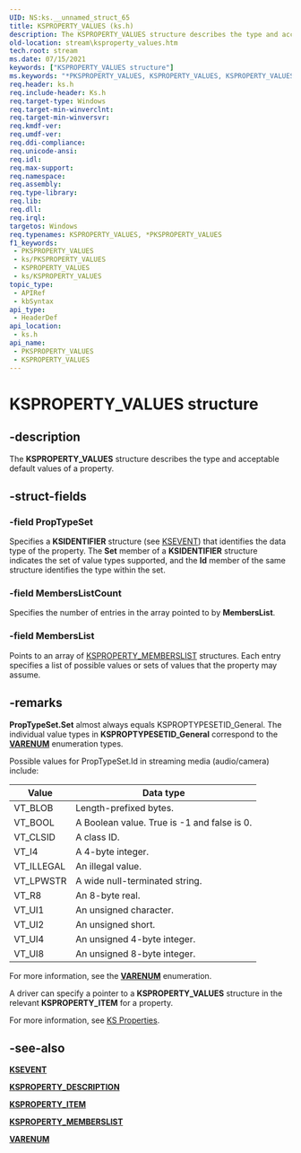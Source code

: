 ```yaml
---
UID: NS:ks.__unnamed_struct_65
title: KSPROPERTY_VALUES (ks.h)
description: The KSPROPERTY_VALUES structure describes the type and acceptable default values of a property.
old-location: stream\ksproperty_values.htm
tech.root: stream
ms.date: 07/15/2021
keywords: ["KSPROPERTY_VALUES structure"]
ms.keywords: "*PKSPROPERTY_VALUES, KSPROPERTY_VALUES, KSPROPERTY_VALUES structure [Streaming Media Devices], PKSPROPERTY_VALUES, PKSPROPERTY_VALUES structure pointer [Streaming Media Devices], ks-struct_a9156948-e21f-41d4-bb63-9c85fdbf57f3.xml, ks/KSPROPERTY_VALUES, ks/PKSPROPERTY_VALUES, stream.ksproperty_values"
req.header: ks.h
req.include-header: Ks.h
req.target-type: Windows
req.target-min-winverclnt: 
req.target-min-winversvr: 
req.kmdf-ver: 
req.umdf-ver: 
req.ddi-compliance: 
req.unicode-ansi: 
req.idl: 
req.max-support: 
req.namespace: 
req.assembly: 
req.type-library: 
req.lib: 
req.dll: 
req.irql: 
targetos: Windows
req.typenames: KSPROPERTY_VALUES, *PKSPROPERTY_VALUES
f1_keywords:
 - PKSPROPERTY_VALUES
 - ks/PKSPROPERTY_VALUES
 - KSPROPERTY_VALUES
 - ks/KSPROPERTY_VALUES
topic_type:
 - APIRef
 - kbSyntax
api_type:
 - HeaderDef
api_location:
 - ks.h
api_name:
 - PKSPROPERTY_VALUES
 - KSPROPERTY_VALUES
---
```


# KSPROPERTY_VALUES structure

## -description

The **KSPROPERTY_VALUES** structure describes the type and acceptable default values of a property.

## -struct-fields

### -field PropTypeSet

Specifies a **KSIDENTIFIER** structure (see [KSEVENT](/windows-hardware/drivers/stream/ksevent-structure)) that identifies the data type of the property. The **Set** member of a **KSIDENTIFIER** structure indicates the set of value types supported, and the **Id** member of the same structure identifies the type within the set.

### -field MembersListCount

Specifies the number of entries in the array pointed to by **MembersList**.

### -field MembersList

Points to an array of [KSPROPERTY_MEMBERSLIST](./ns-ks-ksproperty_memberslist.md) structures. Each entry specifies a list of possible values or sets of values that the property may assume.

## -remarks

**PropTypeSet.Set** almost always equals KSPROPTYPESETID_General. The individual value types in **KSPROPTYPESETID_General** correspond to the [**VARENUM**](./ne-ks-varenum.md) enumeration types.

Possible values for PropTypeSet.Id in streaming media (audio/camera) include:

| Value | Data type |
|--|--|
| VT_BLOB | Length-prefixed bytes. |
| VT_BOOL | A Boolean value. True is -1 and false is 0. |
| VT_CLSID | A class ID. |
| VT_I4 | A 4-byte integer. |
| VT_ILLEGAL | An illegal value. |
| VT_LPWSTR | A wide null-terminated string. |
| VT_R8 | An 8-byte real. |
| VT_UI1 | An unsigned character. |
| VT_UI2 | An unsigned short. |
| VT_UI4 | An unsigned 4-byte integer. |
| VT_UI8 | An unsigned 8-byte integer. |

For more information, see the [**VARENUM**](./ne-ks-varenum.md) enumeration.

A driver can specify a pointer to a **KSPROPERTY_VALUES** structure in the relevant **KSPROPERTY_ITEM** for a property.

For more information, see [KS Properties](/windows-hardware/drivers/stream/ks-properties).

## -see-also

[**KSEVENT**](/windows-hardware/drivers/stream/ksevent-structure)

[**KSPROPERTY_DESCRIPTION**](./ns-ks-ksproperty_description.md)

[**KSPROPERTY_ITEM**](./ns-ks-ksproperty_item.md)

[**KSPROPERTY_MEMBERSLIST**](./ns-ks-ksproperty_memberslist.md)

[**VARENUM**](./ne-ks-varenum.md)
